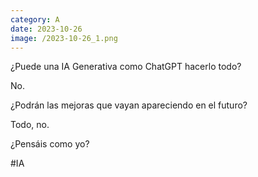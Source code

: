 ```yaml
--- 
category: A 
date: 2023-10-26 
image: /2023-10-26_1.png 
--- 
```


¿Puede una IA Generativa como ChatGPT hacerlo todo? 

No. 

¿Podrán las mejoras que vayan apareciendo en el futuro?

Todo, no.

¿Pensáis como yo?

#IA